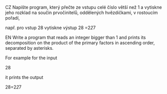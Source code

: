 ﻿CZ
Napište program, který přečte ze vstupu celé číslo větší než 1 a vytiskne jeho rozklad na součin 
prvočinitelů, oddělených hvězdičkami, v rostoucím pořadí, 

např. pro vstup
28
vytiskne výstup
28 =2*2*7

EN
Write a program that reads an integer bigger than 1 and prints its decomposition on the product 
of the primary factors in ascending order, separated by asterisks.

For example for the input

28

it prints the output

28=2*2*7